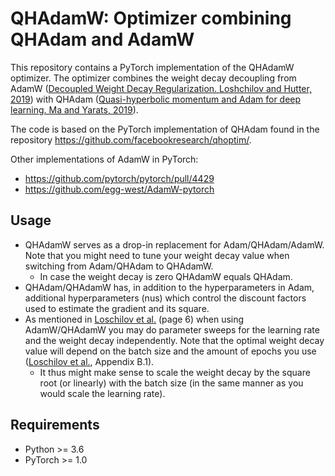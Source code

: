 # QHAdamW: Optimizer combining QHAdam and AdamW

This repository contains a PyTorch implementation of the QHAdamW optimizer. The optimizer combines the weight decay decoupling from AdamW ([Decoupled Weight Decay Regularization. Loshchilov and Hutter, 2019](https://arxiv.org/abs/1711.05101)) with QHAdam ([Quasi-hyperbolic momentum and Adam for deep learning. Ma and Yarats, 2019](https://arxiv.org/abs/1810.06801)).

The code is based on the PyTorch implementation of QHAdam found in the repository https://github.com/facebookresearch/qhoptim/.

Other implementations of AdamW in PyTorch:
* https://github.com/pytorch/pytorch/pull/4429
* https://github.com/egg-west/AdamW-pytorch

## Usage

* QHAdamW serves as a drop-in replacement for Adam/QHAdam/AdamW. Note that you might need to tune your weight decay value when switching from Adam/QHAdam to QHAdamW. 
    * In case the weight decay is zero QHAdamW equals QHAdam. 
* QHAdam/QHAdamW has, in addition to the hyperparameters in Adam, additional hyperparameters (nus) which control the discount factors used to estimate the gradient and its square.
* As mentioned in [Loschilov et al.](https://arxiv.org/abs/1711.05101) (page 6) when using AdamW/QHAdamW you may do parameter sweeps for the learning rate and the weight decay independently. Note that the optimal weight decay value will depend on the batch size and the amount of epochs you use ([Loschilov et al.](https://arxiv.org/abs/1711.05101), Appendix B.1). 
    * It thus might make sense to scale the weight decay by the square root (or linearly) with the batch size (in the same manner as you would scale the learning rate).

## Requirements

* Python >= 3.6
* PyTorch >= 1.0
